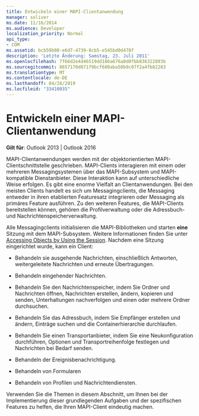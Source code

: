 ```yaml
---
title: Entwickeln einer MAPI-Clientanwendung
manager: soliver
ms.date: 11/16/2014
ms.audience: Developer
localization_priority: Normal
api_type:
- COM
ms.assetid: bcb59b08-e6d7-4739-8cb5-e545bd0d478f
description: 'Letzte Änderung: Samstag, 23. Juli 2011'
ms.openlocfilehash: 7f66d2e4d46519dd186a676a0d0fbb836322893b
ms.sourcegitcommit: 8657170d071f9bcf680aba50b9c07f2a4fb82283
ms.translationtype: MT
ms.contentlocale: de-DE
ms.lasthandoff: 04/28/2019
ms.locfileid: "33410035"
---
```

# <a name="developing-a-mapi-client-application"></a>Entwickeln einer MAPI-Clientanwendung

  
  
**Gilt für**: Outlook 2013 | Outlook 2016 
  
MAPI-Clientanwendungen werden mit der objektorientierten MAPI-Clientschnittstelle geschrieben. MAPI-Clients interagieren mit einem oder mehreren Messagingsystemen über das MAPI-Subsystem und MAPI-kompatible Dienstanbieter. Diese Interaktion kann auf unterschiedliche Weise erfolgen. Es gibt eine enorme Vielfalt an Clientanwendungen. Bei den meisten Clients handelt es sich um Messagingclients, die Messaging entweder in ihren etablierten Featuresatz integrieren oder Messaging als primäres Feature ausführen. Zu den weiteren Features, die MAPI-Clients bereitstellen können, gehören die Profilverwaltung oder die Adressbuch- und Nachrichtenspeicherverwaltung.
  
Alle Messagingclients initialisieren die MAPI-Bibliotheken und starten **eine** Sitzung mit dem MAPI-Subsystem. Weitere Informationen finden Sie unter [Accessing Objects by Using the Session](accessing-objects-by-using-the-session.md). Nachdem eine Sitzung eingerichtet wurde, kann ein Client:
  
- Behandeln sie ausgehende Nachrichten, einschließlich Antworten, weitergeleitete Nachrichten und erneute Übertragungen.
    
- Behandeln eingehender Nachrichten.
    
- Behandeln Sie den Nachrichtenspeicher, indem Sie Ordner und Nachrichten öffnen, Nachrichten erstellen, ändern, kopieren und senden, Unterhaltungen nachverfolgen und einen oder mehrere Ordner durchsuchen.
    
- Behandeln Sie das Adressbuch, indem Sie Empfänger erstellen und ändern, Einträge suchen und die Containerhierarchie durchlaufen.
    
- Behandeln Sie einen Transportanbieter, indem Sie eine Neukonfiguration durchführen, Optionen und Transportreihenfolge festlegen und Nachrichten bei Bedarf senden.
    
- Behandeln der Ereignisbenachrichtigung.
    
- Behandeln von Formularen
    
- Behandeln von Profilen und Nachrichtendiensten.
    
Verwenden Sie die Themen in diesem Abschnitt, um Ihnen bei der Implementierung dieser grundlegenden Aufgaben und der spezifischen Features zu helfen, die Ihren MAPI-Client eindeutig machen.
  

